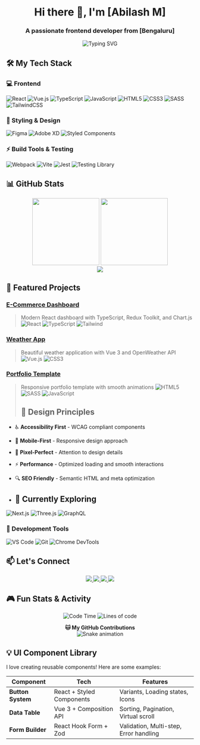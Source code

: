 <h1 align="center">Hi there 👋, I'm [Abilash M]</h1>
<h3 align="center">A passionate frontend developer from [Bengaluru]</h3>

<p align="center">
  <img src="https://readme-typing-svg.herokuapp.com?font=Fira+Code&pause=1000&color=FF6B8B&center=true&vCenter=true&width=435&lines=Turning+designs+into+delightful+UIs;Creating+smooth+user+experiences;Clean+code+enthusiast" alt="Typing SVG" />
</p>

## 🛠️ My Tech Stack

### 💻 Frontend
![React](https://img.shields.io/badge/React-20232A?style=for-the-badge&logo=react&logoColor=61DAFB)
![Vue.js](https://img.shields.io/badge/Vue.js-35495E?style=for-the-badge&logo=vuedotjs&logoColor=4FC08D)
![TypeScript](https://img.shields.io/badge/TypeScript-007ACC?style=for-the-badge&logo=typescript&logoColor=white)
![JavaScript](https://img.shields.io/badge/JavaScript-F7DF1E?style=for-the-badge&logo=javascript&logoColor=black)
![HTML5](https://img.shields.io/badge/HTML5-E34F26?style=for-the-badge&logo=html5&logoColor=white)
![CSS3](https://img.shields.io/badge/CSS3-1572B6?style=for-the-badge&logo=css3&logoColor=white)
![SASS](https://img.shields.io/badge/SASS-hotpink.svg?style=for-the-badge&logo=SASS&logoColor=white)
![TailwindCSS](https://img.shields.io/badge/Tailwind_CSS-38B2AC?style=for-the-badge&logo=tailwind-css&logoColor=white)

### 🎨 Styling & Design
![Figma](https://img.shields.io/badge/Figma-F24E1E?style=for-the-badge&logo=figma&logoColor=white)
![Adobe XD](https://img.shields.io/badge/Adobe%20XD-470137?style=for-the-badge&logo=Adobe%20XD&logoColor=#FF61F6)
![Styled Components](https://img.shields.io/badge/styled--components-DB7093?style=for-the-badge&logo=styled-components&logoColor=white)

### ⚡ Build Tools & Testing
![Webpack](https://img.shields.io/badge/Webpack-8DD6F9?style=for-the-badge&logo=webpack&logoColor=black)
![Vite](https://img.shields.io/badge/Vite-B73BFE?style=for-the-badge&logo=vite&logoColor=FFD62E)
![Jest](https://img.shields.io/badge/Jest-C21325?style=for-the-badge&logo=jest&logoColor=white)
![Testing Library](https://img.shields.io/badge/testing%20library-E33332?style=for-the-badge&logo=testing-library&logoColor=white)

## 📊 GitHub Stats

<div align="center">
  <img height="180em" src="https://github-readme-stats.vercel.app/api?username=yourusername&show_icons=true&theme=radical&hide_border=true&count_private=true" />
  <img height="180em" src="https://github-readme-stats.vercel.app/api/top-langs/?username=yourusername&layout=compact&theme=radical&hide_border=true&hide=php,java" />
</div>

<div align="center">
  <img src="https://github-readme-streak-stats.herokuapp.com/?user=yourusername&theme=radical&hide_border=true" />
</div>

## 🎨 Featured Projects

### [E-Commerce Dashboard](https://github.com/yourusername/ecommerce-dashboard)
> Modern React dashboard with TypeScript, Redux Toolkit, and Chart.js
![React](https://img.shields.io/badge/React-20232A?style=flat&logo=react&logoColor=61DAFB)
![TypeScript](https://img.shields.io/badge/TypeScript-007ACC?style=flat&logo=typescript&logoColor=white)
![Tailwind](https://img.shields.io/badge/Tailwind_CSS-38B2AC?style=flat&logo=tailwind-css&logoColor=white)

### [Weather App](https://github.com/yourusername/weather-app)
> Beautiful weather application with Vue 3 and OpenWeather API
![Vue.js](https://img.shields.io/badge/Vue.js-35495E?style=flat&logo=vuedotjs&logoColor=4FC08D)
![CSS3](https://img.shields.io/badge/CSS3-1572B6?style=flat&logo=css3&logoColor=white)

### [Portfolio Template](https://github.com/yourusername/portfolio-template)
> Responsive portfolio template with smooth animations
![HTML5](https://img.shields.io/badge/HTML5-E34F26?style=flat&logo=html5&logoColor=white)
![SASS](https://img.shields.io/badge/SASS-hotpink?style=flat&logo=SASS&logoColor=white)
![JavaScript](https://img.shields.io/badge/JavaScript-F7DF1E?style=flat&logo=javascript&logoColor=black)
>
> ## 🎯 Design Principles

- ♿ **Accessibility First** - WCAG compliant components
- 📱 **Mobile-First** - Responsive design approach
- 🎨 **Pixel-Perfect** - Attention to design details
- ⚡ **Performance** - Optimized loading and smooth interactions
- 🔍 **SEO Friendly** - Semantic HTML and meta optimization

- ## 🌱 Currently Exploring

![Next.js](https://img.shields.io/badge/Next.js-000000?style=for-the-badge&logo=nextdotjs&logoColor=white)
![Three.js](https://img.shields.io/badge/Three.js-000000?style=for-the-badge&logo=threedotjs&logoColor=white)
![GraphQL](https://img.shields.io/badge/GraphQL-E10098?style=for-the-badge&logo=graphql&logoColor=white)

### 🔧 Development Tools
![VS Code](https://img.shields.io/badge/VS_Code-0078D4?style=for-the-badge&logo=visual%20studio%20code&logoColor=white)
![Git](https://img.shields.io/badge/Git-F05033?style=for-the-badge&logo=git&logoColor=white)
![Chrome DevTools](https://img.shields.io/badge/chrome%20devtools-1CACB4?style=for-the-badge&logo=googlechrome&logoColor=white)

## 📫 Let's Connect

<p align="center">
  <a href="https://yourportfolio.com">
    <img src="https://img.shields.io/badge/Portfolio-%23000000.svg?style=for-the-badge&logo=firefox&logoColor=#FF7139" />
  </a>
  <a href="https://linkedin.com/in/yourprofile">
    <img src="https://img.shields.io/badge/LinkedIn-0077B5?style=for-the-badge&logo=linkedin&logoColor=white" />
  </a>
  <a href="https://twitter.com/yourhandle">
    <img src="https://img.shields.io/badge/Twitter-1DA1F2?style=for-the-badge&logo=twitter&logoColor=white" />
  </a>
  <a href="mailto:your.email@example.com">
    <img src="https://img.shields.io/badge/Gmail-D14836?style=for-the-badge&logo=gmail&logoColor=white" />
  </a>
</p>

## 🎮 Fun Stats & Activity

<div align="center">

![Code Time](http://img.shields.io/badge/Code%20Time-2,120%20hrs-blue)
![Lines of code](https://img.shields.io/badge/From%20Hello%20World%20I've%20Written-1.5%20million%20lines%20of%20code-blue)

**🐱 My GitHub Contributions**  
![Snake animation](https://github.com/yourusername/yourusername/blob/output/github-contribution-grid-snake.svg)

</div>

## 💡 UI Component Library

I love creating reusable components! Here are some examples:

| Component | Tech | Features |
|-----------|------|----------|
| **Button System** | React + Styled Components | Variants, Loading states, Icons |
| **Data Table** | Vue 3 + Composition API | Sorting, Pagination, Virtual scroll |
| **Form Builder** | React Hook Form + Zod | Validation, Multi-step, Error handling |
